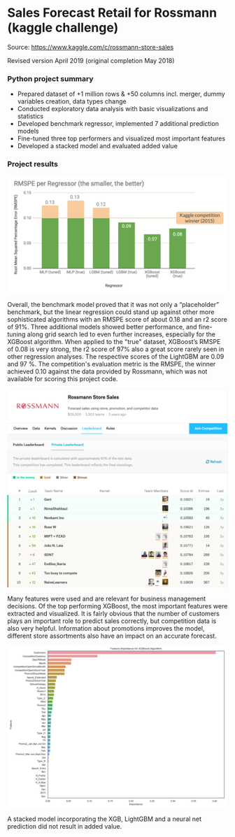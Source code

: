 # Sales Forecast Retail for Rossmann (kaggle challenge)
Source: https://www.kaggle.com/c/rossmann-store-sales

Revised version April 2019 (original completion May 2018)

### Python project summary

- Prepared dataset of +1 million rows & +50 columns incl. merger, dummy variables creation, data types change
- Conducted exploratory data analysis with basic visualizations and statistics
- Developed benchmark regressor, implemented 7 additional prediction models
- Fine-tuned three top performers and visualized most important features
- Developed a stacked model and evaluated added value

### Project results

![Performance](https://github.com/manuelfreude/sales-forecast-retail/blob/master/rossmann_revisited_results.png)

Overall, the benchmark model proved that it was not only a “placeholder” benchmark, but the linear regression could stand up against other more sophisticated algorithms with an RMSPE score of about 0.18 and an r2 score of 91%. Three additional models showed better performance, and fine-tuning along grid search led to even further increases, especially for the XGBoost algorithm. When applied to the "true" dataset, XGBoost’s RMSPE of 0.08 is very strong, the r2 score of 97% also a great score rarely seen in other regression analyses. The respective scores of the LightGBM are 0.09 and 97 %. The competition's evaluation metric is the RMSPE, the winner achieved 0.10 against the data provided by Rossmann, which was not available for scoring this project code.

![Leaderboard](https://github.com/manuelfreude/sales-forecast-retail/blob/master/final_leaderboard.png)

Many features were used and are relevant for business management decisions. Of the top performing XGBoost, the most important features were extracted and visualized. It is fairly obvious that the number of customers plays an important role to predict sales correctly, but competition data is also very helpful. Information about promotions improves the model, different store assortments also have an impact on an accurate forecast.  

![Feat_importance](https://github.com/manuelfreude/sales-forecast-retail/blob/master/XGB_feature_importance.png)

A stacked model incorporating the XGB, LightGBM and a neural net prediction did not result in added value. 
